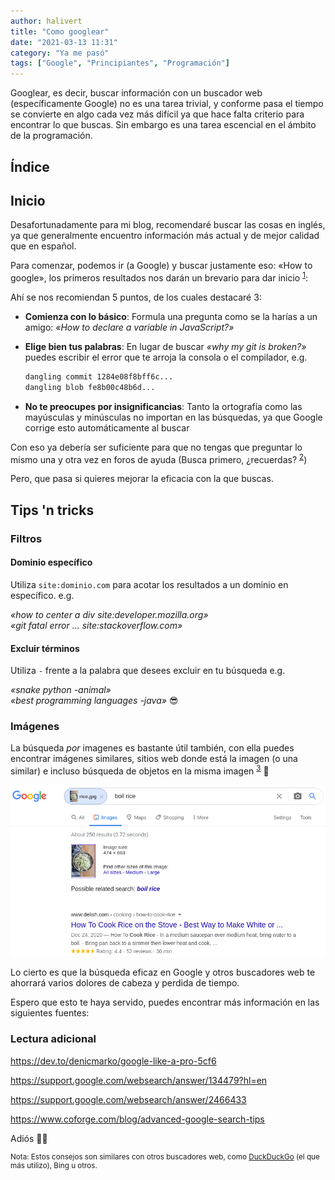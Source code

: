```yaml
---
author: halivert
title: "Como googlear"
date: "2021-03-13 11:31"
category: "Ya me pasó"
tags: ["Google", "Principiantes", "Programación"]
---
```


Googlear, es decir, buscar información con un buscador web (específicamente
Google) no es una tarea trivial, y conforme pasa el tiempo se convierte en algo
cada vez más difícil ya que hace falta criterio para encontrar lo que buscas.
Sin embargo es una tarea escencial en el ámbito de la programación.

<!-- Seguir leyendo -->

## Índice

## Inicio

Desafortunadamente para mi blog, recomendaré buscar las cosas en inglés, ya que
generalmente encuentro información más actual y de mejor calidad que en español.

Para comenzar, podemos ir (a Google) y buscar justamente eso: «How to google»,
los primeros resultados nos darán un brevario para dar inicio
<sup class="ref">[1][]</sup>:

Ahí se nos recomiendan 5 puntos, de los cuales destacaré 3:

- **Comienza con lo básico**: Formula una pregunta como se la harías a un amigo:
  _«How to declare a variable in JavaScript?»_

- **Elige bien tus palabras**: En lugar de buscar _«why my git is broken?»_
  puedes escribir el error que te arroja la consola o el compilador, e.g.

  ```sh
  dangling commit 1284e08f8bff6c...
  dangling blob fe8b00c48b6d...
  ```

- **No te preocupes por insignificancias**: Tanto la ortografía como las
  mayúsculas y minúsculas no importan en las búsquedas, ya que Google corrige
  esto automáticamente al buscar

Con eso ya debería ser suficiente para que no tengas que preguntar lo mismo una
y otra vez en foros de ayuda (Busca primero, ¿recuerdas?
<sup class="ref">[2][]</sup>)

Pero, que pasa si quieres mejorar la eficacia con la que buscas.

## Tips 'n tricks

### Filtros

#### Dominio específico

Utiliza `site:dominio.com` para acotar los resultados a un dominio en
específico. e.g.<br />

_«how to center a div site:developer.mozilla.org»_<br />
_«git fatal error ... site:stackoverflow.com»_

#### Excluir términos

Utiliza `-` frente a la palabra que desees excluir en tu búsqueda e.g.<br />

_«snake python -animal»_<br />
_«best programming languages -java»_ 😎

### Imágenes

La búsqueda _por_ imagenes es bastante útil también, con ella puedes encontrar
imágenes similares, sitios web donde está la imagen (o una similar) e incluso
búsqueda de objetos en la misma imagen <sup class="ref">[3][]</sup> 🤯

![Resultado del busqueda por imagen](../../assets/img/2021-03-how-to-google/reverse-image-search.png)

Lo cierto es que la búsqueda eficaz en Google y otros buscadores web te ahorrará
varios dolores de cabeza y perdida de tiempo.

Espero que esto te haya servido, puedes encontrar más información en las
siguientes fuentes:

### Lectura adicional

<https://dev.to/denicmarko/google-like-a-pro-5cf6>

<https://support.google.com/websearch/answer/134479?hl=en>

<https://support.google.com/websearch/answer/2466433>

<https://www.coforge.com/blog/advanced-google-search-tips>

Adiós 👋🏽

<small>

Nota: Estos consejos son similares con otros buscadores web, como
[DuckDuckGo][] (el que más utilizo), Bing u otros.

</small>

[duckduckgo]: https://duckduckgo.com
[1]: https://support.google.com/websearch/answer/134479?hl=en
[2]: /blog/2021/02/how-to-ask
[3]: https://support.google.com/websearch/answer/1325808
